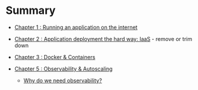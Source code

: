 # Summary

* [Chapter 1 : Running an application on the internet](chapter_1/Chapter_1.md)

* [Chapter 2 : Application deployment the hard way: IaaS](chapter_2/ch2.md) - remove or trim down

* [Chapter 3 : Docker & Containers](chapter_3/ch_3.md)

* [Chapter 5 : Observability & Autoscaling](chapter_5/01_introduction.md)
    * [Why do we need observability?](chapter_5/02_Why_do_we_need_observation.md)
